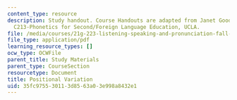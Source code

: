 ```yaml
---
content_type: resource
description: Study handout. Course Handouts are adapted from Janet Goodwin's AP&TESL
  C213-Phonetics for Second/Foreign Language Education, UCLA.
file: /media/courses/21g-223-listening-speaking-and-pronunciation-fall-2004/35fc975530113d8563a03e998a8432e1_MIT21G_223F04_positional.pdf
file_type: application/pdf
learning_resource_types: []
ocw_type: OCWFile
parent_title: Study Materials
parent_type: CourseSection
resourcetype: Document
title: Positional Variation
uid: 35fc9755-3011-3d85-63a0-3e998a8432e1
---
```

